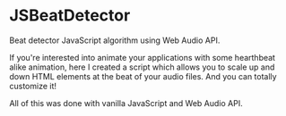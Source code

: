 # JSBeatDetector
Beat detector JavaScript algorithm using Web Audio API.

If you're interested into animate your applications with some hearthbeat alike animation,
here I created a script which allows you to scale up and down HTML elements 
at the beat of your audio files. And you can totally customize it!

All of this was done with vanilla JavaScript and Web Audio API.
